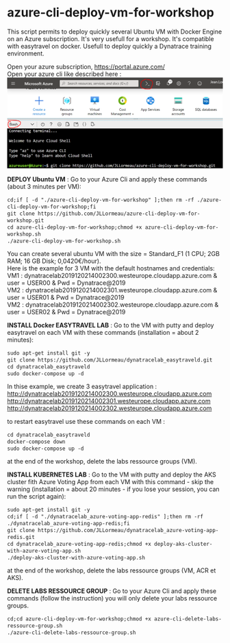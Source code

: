 # azure-cli-deploy-vm-for-workshop
This script permits to deploy quickly several Ubuntu VM with Docker Engine on an Azure subscription. It's very usefull for a workshop. It's compatible with easytravel on docker. Usefull to deploy quickly a Dynatrace training environment.

Open your azure subscription, https://portal.azure.com/  
Open your azure cli like described here :  
![azurecli](azurecli.png)
  
  
**DEPLOY Ubuntu VM** : Go to your Azure Cli and apply these commands (about 3 minutes per VM):   

    cd;if [ -d "./azure-cli-deploy-vm-for-workshop" ];then rm -rf ./azure-cli-deploy-vm-for-workshop;fi
    git clone https://github.com/JLLormeau/azure-cli-deploy-vm-for-workshop.git
    cd azure-cli-deploy-vm-for-workshop;chmod +x azure-cli-deploy-vm-for-workshop.sh
    ./azure-cli-deploy-vm-for-workshop.sh
      
You can create several ubuntu VM with the size = Standard_F1 (1 CPU; 2GB RAM; 16 GB Disk; 0,0420€/hour).  
Here is the example for 3 VM with the default hostnames and credentials:  
VM1 : dynatracelab2019120214002300.westeurope.cloudapp.azure.com & user = USER00 & Pwd = Dynatrace@2019  
VM2 : dynatracelab2019120214002301.westeurope.cloudapp.azure.com & user = USER01 & Pwd = Dynatrace@2019  
VM2 : dynatracelab2019120214002302.westeurope.cloudapp.azure.com & user = USER02 & Pwd = Dynatrace@2019  
  
**INSTALL Docker EASYTRAVEL LAB** : Go to the VM with putty and deploy easytravel on each VM with these commands (installation = about 2 minutes):   
   
    sudo apt-get install git -y
    git clone https://github.com/JLLormeau/dynatracelab_easytraveld.git
    cd dynatracelab_easytraveld
    sudo docker-compose up -d

In thise example, we create 3 easytravel application :  
http://dynatracelab2019120214002300.westeurope.cloudapp.azure.com  
http://dynatracelab2019120214002301.westeurope.cloudapp.azure.com  
http://dynatracelab2019120214002302.westeurope.cloudapp.azure.com  

to restart easytravel use these commands on each VM :  
    
    cd dynatracelab_easytraveld
    docker-compose down
    sudo docker-compose up -d

at the end of the workshop, delete the labs ressource groups (VM).  
  
  
**INSTALL KUBERNETES LAB** : Go to the VM with putty and deploy the AKS cluster fith Azure Voting App from each VM with this command - skip the warning (installation = about 20 minutes - if you lose your session, you can run the script again):
    
    sudo apt-get install git -y
    cd;if [ -d "./dynatracelab_azure-voting-app-redis" ];then rm -rf ./dynatracelab_azure-voting-app-redis;fi
    git clone https://github.com/JLLormeau/dynatracelab_azure-voting-app-redis.git
    cd dynatracelab_azure-voting-app-redis;chmod +x deploy-aks-cluster-with-azure-voting-app.sh
    ./deploy-aks-cluster-with-azure-voting-app.sh    

at the end of the workshop, delete the labs ressource groups (VM, ACR et AKS).

**DELETE LABS RESSOURCE GROUP** : Go to your Azure Cli and apply these commands (follow the instruction) you will only delete your labs ressource groups.

    cd;cd azure-cli-deploy-vm-for-workshop;chmod +x azure-cli-delete-labs-ressource-group.sh
    ./azure-cli-delete-labs-ressource-group.sh
    

